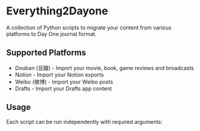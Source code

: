 # Everything2Dayone

A collection of Python scripts to migrate your content from various platforms to Day One journal format.

## Supported Platforms

- Douban (豆瓣) - Import your movie, book, game reviews and broadcasts
- Notion - Import your Notion exports 
- Weibo (微博) - Import your Weibo posts
- Drafts - Import your Drafts app content

## Usage

Each script can be run independently with required arguments:
